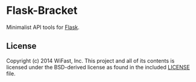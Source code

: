 Flask-Bracket
=============
Minimalist API tools for [Flask][1].

License
-------
Copyright (c) 2014 WiFast, Inc. This project and all of its contents is licensed under the
BSD-derived license as found in the included [LICENSE][2] file.

[1]: http://flask.pocoo.org/ "Flask"
[2]: https://github.com/WiFast/flask-bracket/blob/master/LICENSE "LICENSE"
